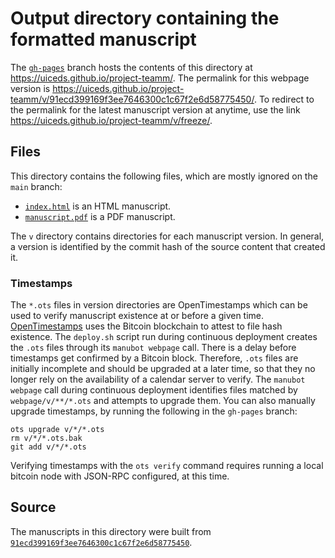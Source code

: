 # Output directory containing the formatted manuscript

The [`gh-pages`](https://github.com/uiceds/project-teamm/tree/gh-pages) branch hosts the contents of this directory at <https://uiceds.github.io/project-teamm/>.
The permalink for this webpage version is <https://uiceds.github.io/project-teamm/v/91ecd399169f3ee7646300c1c67f2e6d58775450/>.
To redirect to the permalink for the latest manuscript version at anytime, use the link <https://uiceds.github.io/project-teamm/v/freeze/>.

## Files

This directory contains the following files, which are mostly ignored on the `main` branch:

+ [`index.html`](index.html) is an HTML manuscript.
+ [`manuscript.pdf`](manuscript.pdf) is a PDF manuscript.

The `v` directory contains directories for each manuscript version.
In general, a version is identified by the commit hash of the source content that created it.

### Timestamps

The `*.ots` files in version directories are OpenTimestamps which can be used to verify manuscript existence at or before a given time.
[OpenTimestamps](https://opentimestamps.org/) uses the Bitcoin blockchain to attest to file hash existence.
The `deploy.sh` script run during continuous deployment creates the `.ots` files through its `manubot webpage` call.
There is a delay before timestamps get confirmed by a Bitcoin block.
Therefore, `.ots` files are initially incomplete and should be upgraded at a later time, so that they no longer rely on the availability of a calendar server to verify.
The `manubot webpage` call during continuous deployment identifies files matched by `webpage/v/**/*.ots` and attempts to upgrade them.
You can also manually upgrade timestamps, by running the following in the `gh-pages` branch:

```shell
ots upgrade v/*/*.ots
rm v/*/*.ots.bak
git add v/*/*.ots
```

Verifying timestamps with the `ots verify` command requires running a local bitcoin node with JSON-RPC configured, at this time.

## Source

The manuscripts in this directory were built from
[`91ecd399169f3ee7646300c1c67f2e6d58775450`](https://github.com/uiceds/project-teamm/commit/91ecd399169f3ee7646300c1c67f2e6d58775450).
